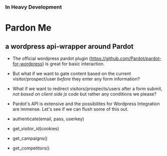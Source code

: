 ### In Heavy Development ###

# Pardon Me
## a wordpress api-wrapper around Pardot

- The official wordpress pardot plugin (https://github.com/Pardot/pardot-for-wordpress) is great for basic interaction.
- But what if we want to gate content based on the current visitor/prospect/user _before_ they enter any form information?
- What if we want to redirect visitors/prospects/users after a form submit, _not based on client side js code_ but rather any conditions we please?
- Pardot's API is extensive and the possibilites for Wordpress Integration are immense.  Let's see if we can flush some of this out.

- authenticate(email, pass, userkey)
- get_visitor_id(cookies)
- get_campaigns()
- get_competitors()


